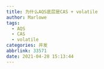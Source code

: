 ```yaml
---
title: 为什么AQS底层是CAS + volatile
author: Marlowe
tags:
  - AQS
  - CAS
  - volatile
categories: 并发
abbrlink: 33571
date: 2021-04-28 15:13:44
---
```


<!--more-->






